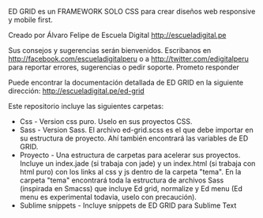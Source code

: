 ED GRID  es un FRAMEWORK SOLO CSS para crear diseños web responsive y mobile first. 

Creado por Álvaro Felipe de Escuela Digital http://escueladigital.pe

Sus consejos y sugerencias serán bienvenidos. Escribanos en http://facebook.com/escueladigitalperu o a http://twitter.com/edigitalperu para reportar errores, sugerencias o pedir soporte. Prometo responder

Puede encontrar la documentación detallada de ED GRID en la siguiente dirección: http://escueladigital.pe/ed-grid

Este repositorio incluye las siguientes carpetas:

* Css - Version css puro. Uselo en sus proyectos CSS.
* Sass - Version Sass. El archivo ed-grid.scss es el que debe importar en su estructura de proyecto. Ahí también encontrará las variables de ED GRID.
* Proyecto - Una estructura de carpetas para acelerar sus proyectos. Incluye un index.jade (si trabaja con jade) y un index.html (si trabaja con html puro) con los links al css y js dentro de la carpeta "tema". En la carpeta "tema" encontrará toda la estructura de archivos Sass (inspirada en Smacss) que incluye Ed grid, normalize y Ed menu (Ed menu es experimental todavia, uselo con precaución).
* Sublime snippets - Incluye snippets de ED GRID para Sublime Text